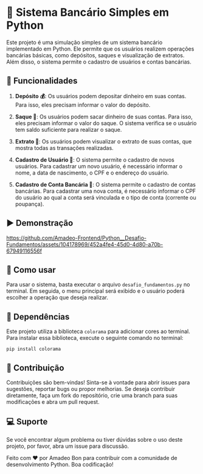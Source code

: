 # 🏦 Sistema Bancário Simples em Python

Este projeto é uma simulação simples de um sistema bancário implementado em Python. Ele permite que os usuários realizem operações bancárias básicas, como depósitos, saques e visualização de extratos. Além disso, o sistema permite o cadastro de usuários e contas bancárias.

## 🚀 Funcionalidades

1. **Depósito 💰**: Os usuários podem depositar dinheiro em suas contas. Para isso, eles precisam informar o valor do depósito.

2. **Saque 💸**: Os usuários podem sacar dinheiro de suas contas. Para isso, eles precisam informar o valor do saque. O sistema verifica se o usuário tem saldo suficiente para realizar o saque.

3. **Extrato 📄**: Os usuários podem visualizar o extrato de suas contas, que mostra todas as transações realizadas.

4. **Cadastro de Usuário 👤**: O sistema permite o cadastro de novos usuários. Para cadastrar um novo usuário, é necessário informar o nome, a data de nascimento, o CPF e o endereço do usuário.

5. **Cadastro de Conta Bancária 💼**: O sistema permite o cadastro de contas bancárias. Para cadastrar uma nova conta, é necessário informar o CPF do usuário ao qual a conta será vinculada e o tipo de conta (corrente ou poupança).

## ▶ Demonstração



https://github.com/Amadeo-Frontend/Python__Desafio-Fundamentos/assets/104178969/452a4fe4-45d0-4d80-a70b-67949116556f



## 📖 Como usar

Para usar o sistema, basta executar o arquivo `desafio_fundamentos.py` no terminal. Em seguida, o menu principal será exibido e o usuário poderá escolher a operação que deseja realizar.

## 🔧 Dependências

Este projeto utiliza a biblioteca `colorama` para adicionar cores ao terminal. Para instalar essa biblioteca, execute o seguinte comando no terminal:

```
pip install colorama
```

## 🧾 Contribuição

Contribuições são bem-vindas! Sinta-se à vontade para abrir issues para
sugestões, reportar bugs ou propor melhorias. Se deseja contribuir diretamente,
faça um fork do repositório, crie uma branch para suas modificações e abra um
pull request.

## 💻 Suporte

Se você encontrar algum problema ou tiver dúvidas sobre o uso deste projeto, por
favor, abra um issue para discussão.

Feito com ❤️ por Amadeo Bon para contribuir com a comunidade de desenvolvimento
Python. Boa codificação!
